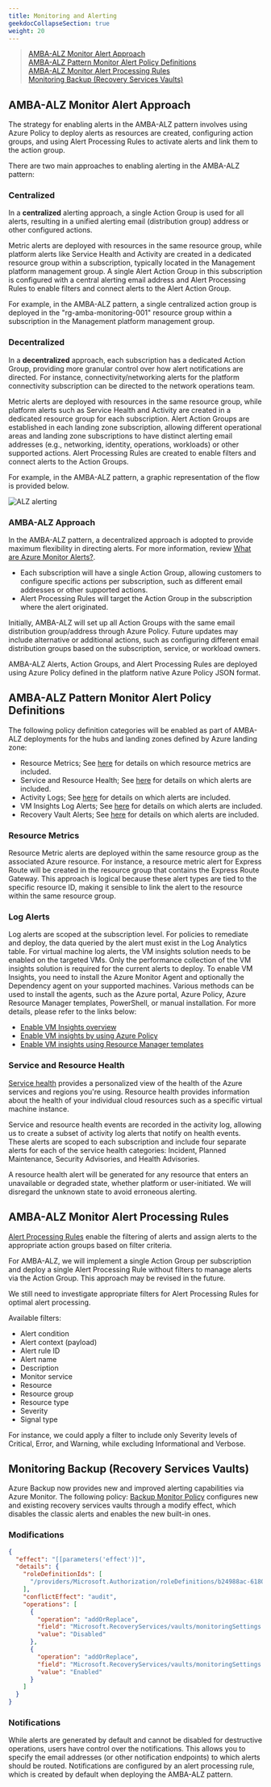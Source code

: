 ```yaml
---
title: Monitoring and Alerting
geekdocCollapseSection: true
weight: 20
---
```


> [AMBA-ALZ Monitor Alert Approach](../Monitoring-and-Alerting#amba-alz-monitor-alert-approach) </br>
> [AMBA-ALZ Pattern Monitor Alert Policy Definitions](../Monitoring-and-Alerting#amba-alz-pattern-monitor-alert-policy-definitions) </br>
> [AMBA-ALZ Monitor Alert Processing Rules](../Monitoring-and-Alerting#amba-alz-monitor-alert-processing-rules) </br>
> [Monitoring Backup (Recovery Services Vaults)](../Monitoring-and-Alerting#monitoring-backup-recovery-services-vaults) </br>

## AMBA-ALZ Monitor Alert Approach

The strategy for enabling alerts in the AMBA-ALZ pattern involves using Azure Policy to deploy alerts as resources are created, configuring action groups, and using Alert Processing Rules to activate alerts and link them to the action group.

There are two main approaches to enabling alerting in the AMBA-ALZ pattern:

### Centralized

In a **centralized** alerting approach, a single Action Group is used for all alerts, resulting in a unified alerting email (distribution group) address or other configured actions.

Metric alerts are deployed with resources in the same resource group, while platform alerts like Service Health and Activity are created in a dedicated resource group within a subscription, typically located in the Management platform management group. A single Alert Action Group in this subscription is configured with a central alerting email address and Alert Processing Rules to enable filters and connect alerts to the Alert Action Group.

For example, in the AMBA-ALZ pattern, a single centralized action group is deployed in the "rg-amba-monitoring-001" resource group within a subscription in the Management platform management group.

### Decentralized

In a **decentralized** approach, each subscription has a dedicated Action Group, providing more granular control over how alert notifications are directed. For instance, connectivity/networking alerts for the platform connectivity subscription can be directed to the network operations team.

Metric alerts are deployed with resources in the same resource group, while platform alerts such as Service Health and Activity are created in a dedicated resource group for each subscription. Alert Action Groups are established in each landing zone subscription, allowing different operational areas and landing zone subscriptions to have distinct alerting email addresses (e.g., networking, identity, operations, workloads) or other supported actions. Alert Processing Rules are created to enable filters and connect alerts to the Action Groups.

For example, in the AMBA-ALZ pattern, a graphic representation of the flow is provided below.

![ALZ alerting](../../media/AMBA-focused-rg-alz-monitor-alert-flow.png)

### AMBA-ALZ Approach

In the AMBA-ALZ pattern, a decentralized approach is adopted to provide maximum flexibility in directing alerts. For more information, review [What are Azure Monitor Alerts?](https://learn.microsoft.com/en-us/azure/azure-monitor/alerts/alerts-overview).

- Each subscription will have a single Action Group, allowing customers to configure specific actions per subscription, such as different email addresses or other supported actions.
- Alert Processing Rules will target the Action Group in the subscription where the alert originated.

Initially, AMBA-ALZ will set up all Action Groups with the same email distribution group/address through Azure Policy. Future updates may include alternative or additional actions, such as configuring different email distribution groups based on the subscription, service, or workload owners.

AMBA-ALZ Alerts, Action Groups, and Alert Processing Rules are deployed using Azure Policy defined in the platform native Azure Policy JSON format.

## AMBA-ALZ Pattern Monitor Alert Policy Definitions

The following policy definition categories will be enabled as part of AMBA-ALZ deployments for the hubs and landing zones defined by Azure landing zone:

- Resource Metrics; See [here](../Alerts-Details#azure-landing-zone-metric-alerts-settings) for details on which resource metrics are included.
- Service and Resource Health; See [here](../Alerts-Details#azure-landing-zone-activity-log-resource-health) for details on which alerts are included.
- Activity Logs; See [here](../Alerts-Details#azure-landing-zone-activity-log-administrative) for details on which alerts are included.
- VM Insights Log Alerts; See [here](../Alerts-Details#vm-insights-log-alerts) for details on which alerts are included.
- Recovery Vault Alerts; See [here](../Alerts-Details#recovery-vault-alerts) for details on which alerts are included.

### Resource Metrics

Resource Metric alerts are deployed within the same resource group as the associated Azure resource. For instance, a resource metric alert for Express Route will be created in the resource group that contains the Express Route Gateway. This approach is logical because these alert types are tied to the specific resource ID, making it sensible to link the alert to the resource within the same resource group.

### Log Alerts

Log alerts are scoped at the subscription level. For policies to remediate and deploy, the data queried by the alert must exist in the Log Analytics table. For virtual machine log alerts, the VM insights solution needs to be enabled on the targeted VMs. Only the performance collection of the VM insights solution is required for the current alerts to deploy. To enable VM Insights, you need to install the Azure Monitor Agent and optionally the Dependency agent on your supported machines. Various methods can be used to install the agents, such as the Azure portal, Azure Policy, Azure Resource Manager templates, PowerShell, or manual installation. For more details, please refer to the links below:

- [Enable VM Insights overview](https://learn.microsoft.com/en-us/azure/azure-monitor/vm/vminsights-enable-overview)
- [Enable VM insights by using Azure Policy](https://learn.microsoft.com/en-us/azure/azure-monitor/vm/vminsights-enable-policy)
- [Enable VM insights using Resource Manager templates](https://learn.microsoft.com/en-us/azure/azure-monitor/vm/vminsights-enable-resource-manager)

### Service and Resource Health

[Service health](https://learn.microsoft.com/en-us/azure/service-health/overview) provides a personalized view of the health of the Azure services and regions you're using. Resource health provides information about the health of your individual cloud resources such as a specific virtual machine instance.

Service and resource health events are recorded in the activity log, allowing us to create a subset of activity log alerts that notify on health events. These alerts are scoped to each subscription and include four separate alerts for each of the service health categories: Incident, Planned Maintenance, Security Advisories, and Health Advisories.

A resource health alert will be generated for any resource that enters an unavailable or degraded state, whether platform or user-initiated. We will disregard the unknown state to avoid erroneous alerting.

## AMBA-ALZ Monitor Alert Processing Rules

[Alert Processing Rules](https://learn.microsoft.com/en-us/azure/azure-monitor/alerts/alerts-processing-rules) enable the filtering of alerts and assign alerts to the appropriate action groups based on filter criteria.

For AMBA-ALZ, we will implement a single Action Group per subscription and deploy a single Alert Processing Rule without filters to manage alerts via the Action Group. This approach may be revised in the future.

We still need to investigate appropriate filters for Alert Processing Rules for optimal alert processing.

Available filters:

- Alert condition
- Alert context (payload)
- Alert rule ID
- Alert name
- Description
- Monitor service
- Resource
- Resource group
- Resource type
- Severity
- Signal type

For instance, we could apply a filter to include only Severity levels of Critical, Error, and Warning, while excluding Informational and Verbose.

## Monitoring Backup (Recovery Services Vaults)

Azure Backup now provides new and improved alerting capabilities via Azure Monitor. The following policy: [Backup Monitor Policy](https://github.com/Azure/azure-monitor-baseline-alerts/blob/main/services/RecoveryServices/vaults/Modify-RSV-BackupHealth-Alert.json) configures new and existing recovery services vaults through a modify effect, which disables the classic alerts and enables the new built-in ones.

### Modifications

```json
{
  "effect": "[[parameters('effect')]",
  "details": {
    "roleDefinitionIds": [
      "/providers/Microsoft.Authorization/roleDefinitions/b24988ac-6180-42a0-ab88-20f7382dd24c"
    ],
    "conflictEffect": "audit",
    "operations": [
      {
        "operation": "addOrReplace",
        "field": "Microsoft.RecoveryServices/vaults/monitoringSettings.classicAlertSettings.alertsForCriticalOperations",
        "value": "Disabled"
      },
      {
        "operation": "addOrReplace",
        "field": "Microsoft.RecoveryServices/vaults/monitoringSettings.azureMonitorAlertSettings.alertsForAllJobFailures",
        "value": "Enabled"
      }
    ]
  }
}
```

### Notifications

While alerts are generated by default and cannot be disabled for destructive operations, users have control over the notifications. This allows you to specify the email addresses (or other notification endpoints) to which alerts should be routed. Notifications are configured by an alert processing rule, which is created by default when deploying the AMBA-ALZ pattern.
